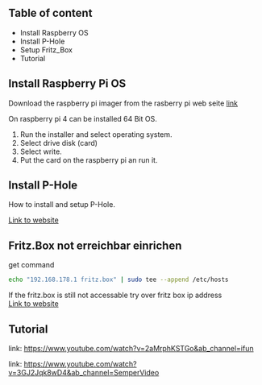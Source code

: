 ## Table of content
* Install Raspberry OS
* Install P-Hole
* Setup Fritz_Box
* Tutorial

## Install Raspberry Pi OS

Download the raspberry pi imager from the rasberry pi web seite [link](https://www.raspberrypi.com/software/)

On raspberry pi 4 can be installed 64 Bit OS.

1. Run the installer and select operating system.
2. Select drive disk (card)
3. Select write.
4. Put the card on the raspberry pi an run it.

## Install P-Hole

How to install and setup P-Hole.

[Link to website](https://github.com/pi-hole/pi-hole/#one-step-automated-install)

## Fritz.Box not erreichbar einrichen
get command
```bash
echo "192.168.178.1 fritz.box" | sudo tee --append /etc/hosts
```

If the fritz.box is still not accessable try over fritz box ip address</br> 
[Link to website](https://p4web.de/pi-hole-fritz-box-nicht-mehr-erreichbar/)

## Tutorial
link: https://www.youtube.com/watch?v=2aMrphKSTGo&ab_channel=ifun

link: https://www.youtube.com/watch?v=3GJ2Jqk8wD4&ab_channel=SemperVideo
